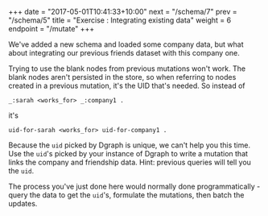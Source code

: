 +++
date = "2017-05-01T10:41:33+10:00"
next = "/schema/7"
prev = "/schema/5"
title = "Exercise : Integrating existing data"
weight = 6
endpoint = "/mutate"
+++

We've added a new schema and loaded some company data, but what about
integrating our previous friends dataset with this company one.

Trying to use the blank nodes from previous mutations won't work.  The blank nodes aren't persisted in the store, so when referring to nodes created in a previous mutation, it's the UID that's needed.  So instead of

```
_:sarah <works_for> _:company1 .
```

it's

```
uid-for-sarah <works_for> uid-for-company1 .
```

Because the `uid` picked by Dgraph is unique, we can't help you this
time.  Use the `uid`'s picked by your instance of Dgraph to  write a mutation that links the company and
friendship data.  Hint: previous queries will tell you the `uid`.

The process you've just done here would normally done
programmatically - query the data to get the `uid`'s, formulate the
mutations, then batch  the updates.
